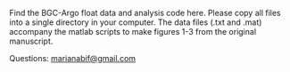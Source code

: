 Find the BGC-Argo float data and analysis code here.
Please copy all files into a single directory in your computer. The data files (.txt and .mat) accompany the matlab scripts to make figures 1-3 from the original manuscript.

Questions: marianabif@gmail.com
